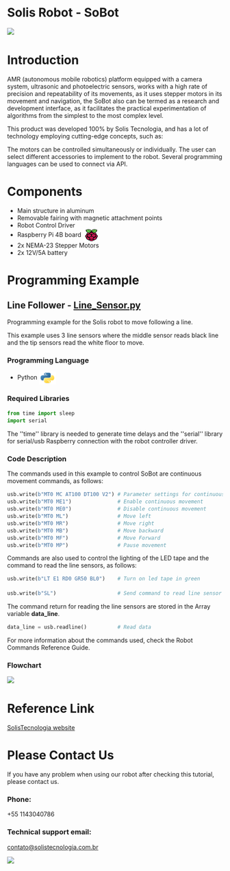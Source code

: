 # Solis Robot - SoBot
![](https://github.com/SolisTecnologia/SoBot-Line-Follower/blob/master/png/SoBotSingle.png)
# Introduction

AMR (autonomous mobile robotics) platform equipped with a camera system, ultrasonic and photoelectric sensors, works with a high rate of precision and repeatability of its movements, as it uses stepper motors in its movement and navigation, the SoBot also can be termed as a research and development interface, as it facilitates the practical experimentation of algorithms from the simplest to the most complex level.

This product was developed 100% by Solis Tecnologia, and has a lot of technology employing cutting-edge concepts, such as:

The motors can be controlled simultaneously or individually.
The user can select different accessories to implement to the robot.
Several programming languages can be used to connect via API.

# Components

* Main structure in aluminum
* Removable fairing with magnetic attachment points
* Robot Control Driver
* Raspberry Pi 4B board <img align="center" height="30" width="40" src="https://github.com/devicons/devicon/blob/master/icons/raspberrypi/raspberrypi-original.svg">
* 2x NEMA-23 Stepper Motors
* 2x 12V/5A battery

# Programming Example
## Line Follower - [Line_Sensor.py](https://github.com/SolisTecnologia/SoBot-Line-Follower/blob/master/Line_Sensor.py)
Programming example for the Solis robot to move following a line.

This example uses 3 line sensors where the middle sensor reads black line and the tip sensors read the white floor to move.

### Programming Language

* Python  <img align="center" height="30" width="40" src="https://raw.githubusercontent.com/devicons/devicon/master/icons/python/python-original.svg">

### Required Libraries

~~~python
from time import sleep
import serial
~~~

The ''time'' library is needed to generate time delays and the ''serial'' library for serial/usb Raspberry connection with the robot controller driver.

### Code Description

The commands used in this example to control SoBot are continuous movement commands, as follows:

~~~python
usb.write(b"MT0 MC AT100 DT100 V2") # Parameter settings for continuous mode
usb.write(b"MT0 ME1")               # Enable continuous movement
usb.write(b"MT0 ME0")               # Disable continuous movement
usb.write(b"MT0 ML")                # Move left
usb.write(b"MT0 MR")                # Move right
usb.write(b"MT0 MB")                # Move backward
usb.write(b"MT0 MF")                # Move Forward
usb.write(b"MT0 MP")                # Pause movement
~~~

Commands are also used to control the lighting of the LED tape and the command to read the line sensors, as follows:

~~~python
usb.write(b"LT E1 RD0 GR50 BL0")    # Turn on led tape in green

usb.write(b"SL")                    # Send command to read line sensor
~~~

The command return for reading the line sensors are stored in the Array variable **data_line**.

~~~python
data_line = usb.readline()          # Read data
~~~

For more information about the commands used, check the Robot Commands Reference Guide.

### Flowchart

![](https://github.com/SolisTecnologia/SoBot-Line-Follower/blob/master/png/Flowchart_Line_Sensor.png)

# Reference Link
[SolisTecnologia website](https://solistecnologia.com/produtos/robotsingle)

# Please Contact Us
If you have any problem when using our robot after checking this tutorial, please contact us.

### Phone:
+55 1143040786

### Technical support email: 
contato@solistecnologia.com.br

![](https://github.com/SolisTecnologia/SoBot-Line-Follower/blob/master/png/logo.png)